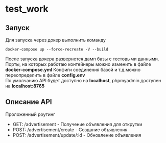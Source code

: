 # test_work
## Запуск
Для запуска через докер выполнить команду

```docker-compose up --force-recreate -V --build```

После запуска докера развернется дамп базы с тестовыми данными. Порты, на которых работаю контейнеры можно изменить в файле <b>docker-compose.yml</b>
Конфиги соединения базой и т.д можно переопределить в файле <b>config.env</b> <br>
По умолчанию API будет доступно на <b>localhost</b>, phpmyadmin доступен на <b>localhost:8765</b> <br>

## Описание API
Проложенный роутинг
* GET: /advertisement - Получение объявления для открутки
* POST: /advertisement/create - Создание объявления
* POST: /advertisement/update/:id - Обновление объявления
